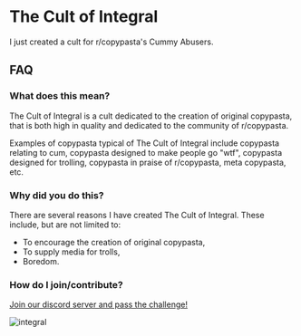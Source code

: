 # The Cult of Integral

I just created a cult for r/copypasta's Cummy Abusers.

## FAQ

### What does this mean?

The Cult of Integral is a cult dedicated to the creation of original copypasta, that is both high in quality and dedicated to the community of r/copypasta.

Examples of copypasta typical of The Cult of Integral include copypasta relating to cum, copypasta designed to make people go "wtf", copypasta designed for trolling, copypasta in praise of r/copypasta, meta copypasta, etc.

### Why did you do this?

There are several reasons I have created The Cult of Integral. These include, but are not limited to:

* To encourage the creation of original copypasta,
* To supply media for trolls,
* Boredom.

### How do I join/contribute?

[Join our discord server and pass the challenge!](https://discord.gg/nRs77CUA5N)


![integral](https://user-images.githubusercontent.com/66549839/118875488-0623dd00-b8e4-11eb-89c4-e09b0ad1ff7f.png)
